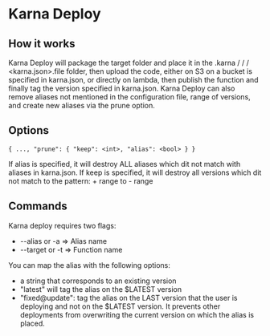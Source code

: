 # Karna Deploy

## How it works

Karna Deploy will package the target folder and place it in the .karna / <functionName> / <alias> / <karna.json>.file folder, then upload the code,
either on S3 on a bucket is specified in karna.json, or directly on lambda, then publish the function and finally tag the version
specified in karna.json.
Karna Deploy can also remove aliases not mentioned in the configuration file, range of versions, and create new aliases
via the prune option.

## Options

`{ ..., "prune": { "keep": <int>, "alias": <bool> } }`

If alias is specified, it will destroy ALL aliases which dit not match with aliases in karna.json.
If keep is specified, it will destroy all versions which dit not match to the pattern: <each-alias-version> + range to <each-alias-version> - range

## Commands

Karna deploy requires two flags:

- --alias or -a => Alias name
- --target or -t => Function name

You can map the alias with the following options:

- a string that corresponds to an existing version
- "latest" will tag the alias on the \$LATEST version
- "fixed@update": tag the alias on the LAST version that the user is deploying and not on the \$LATEST version. It
  prevents other deployments from overwriting the current version on which the alias is placed.
